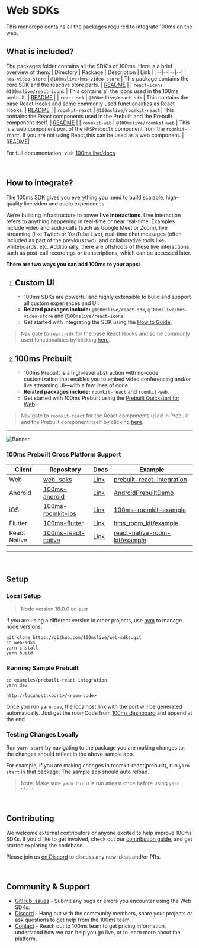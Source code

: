 
# Web SDKs

This monorepo contains all the packages required to integrate 100ms on the web. 

## What is included?
The packages folder contains all the SDK's of 100ms. Here is a brief overview of them:
| Directory | Package | Description | Link |
|--|--|--|--|
| `hms-video-store`  | `@100mslive/hms-video-store` | This package contains the core SDK and the reactive store parts.  | [README](./packages/hms-video-store) |
| `react-icons`  | `@100mslive/react-icons` | This contains all the icons used in the 100ms prebuilt.  | [README](./packages/react-icons) |
| `react-sdk` | `@100mslive/react-sdk` | This contains the base React Hooks and some commonly used functionalities as React Hooks. | [README](./packages/react-sdk) |
| `roomkit-react`  | `@100mslive/roomkit-react`| This contains the React components used in the Prebuilt and the Prebuilt component itself.  | [README](./packages/roomkit-react) |
| `roomkit-web` | `@100mslive/roomkit-web` | This is a web component port of the `HMSPrebuilt` component from the `roomkit-react`. If you are not using React,this can be used as a web component. | [README](./packages/roomkit-web)|

For full documentation, visit [100ms.live/docs](https://www.100ms.live/docs)

<br>

## How to integrate?
The 100ms SDK gives you everything you need to build scalable, high-quality live video and audio experiences. 

We’re building infrastructure to power **live interactions**. Live interaction refers to anything happening in real-time or near real-time. Examples include video and audio calls (such as Google Meet or Zoom), live streaming (like Twitch or YouTube Live), real-time chat messages (often included as part of the previous two), and collaborative tools like whiteboards, etc. Additionally, there are offshoots of these live interactions, such as post-call recordings or transcriptions, which can be accessed later.

**There are two ways you can add 100ms to your apps:**

1. ## Custom UI
	-	100ms SDKs are powerful and highly extensible to build and support all custom experiences and UI.
	-	**Related packages include:** `@100mslive/react-sdk`, `@100mslive/hms-video-store` and `@100mslive/react-icons`.
	-	Get started with integrating the SDK using the [How to Guide](https://www.100ms.live/docs/javascript/v2/how-to-guides/install-the-sdk/integration). <br>

> Navigate to `react-sdk` for the base React Hooks and some commonly used functionalities by clicking [here](./packages/react-sdk).

2.  ## 100ms Prebuilt 
	- 100ms Prebuilt is a high-level abstraction with no-code customization that enables you to embed video conferencing and/or live streaming UI—with a few lines of code.
	- **Related packages include:** `roomkit-react` and `roomkit-web`.
	- Get started with 100ms Prebuilt using the [Prebuilt Quickstart for Web](https://www.100ms.live/docs/javascript/v2/quickstart/prebuilt-quickstart). <br>

> Navigate to `roomkit-react` for the React components used in Prebuilt and the Prebuilt component itself by clicking [here](./packages/roomkit-react).

<hr>

![Banner](https://github.com/adityathakurxd/web-sdks/assets/53579386/ddde5f35-2302-4f91-adb0-f08848e12fba)


###  100ms Prebuilt Cross Platform Support
| Client | Repository | Docs | Example |
|--|--|--|--|
| Web | [web-sdks](https://github.com/100mslive/web-sdks/tree/main/packages/roomkit-react) | [Link](https://www.100ms.live/docs/javascript/v2/quickstart/prebuilt-quickstart) | [prebuilt-react-integration](https://github.com/100mslive/web-sdks/tree/main/examples/prebuilt-react-integration)
| Android | [100ms-android](https://github.com/100mslive/100ms-android/tree/release-v2/room-kit) | [Link](https://www.100ms.live/docs/android/v2/quickstart/prebuilt-android) | [AndroidPrebuiltDemo](https://github.com/100mslive/AndroidPrebuiltDemo)
| iOS | [100ms-roomkit-ios](https://github.com/100mslive/100ms-roomkit-ios) | [Link](https://www.100ms.live/docs/ios/v2/quickstart/prebuilt) | [100ms-roomkit-example](https://github.com/100mslive/100ms-roomkit-example)
| Flutter | [100ms-flutter](https://github.com/100mslive/100ms-flutter/tree/main/packages/hms_room_kit)| [Link](https://www.100ms.live/docs/flutter/v2/quickstart/prebuilt) | [hms_room_kit/example](https://github.com/100mslive/100ms-flutter/tree/main/packages/hms_room_kit/example)
| React Native | [100ms-react-native](https://github.com/100mslive/100ms-react-native/tree/main/packages/react-native-room-kit)| [Link](https://www.100ms.live/docs/react-native/v2/quickstart/prebuilt) | [react-native-room-kit/example](https://github.com/100mslive/100ms-react-native/tree/main/packages/react-native-room-kit/example)


<hr>
<br>

## Setup

### Local Setup

> Node version 18.0.0 or later

if you are using a different version in other projects, use [nvm](https://github.com/nvm-sh/nvm?tab=readme-ov-file#installing-and-updating) to manage node versions.


```
git clone https://github.com/100mslive/web-sdks.git
cd web-sdks
yarn install
yarn build
```

### Running Sample Prebuilt

```
cd examples/prebuilt-react-integration
yarn dev
```

`http://locahost:<port>/<room-code>`

Once you run `yarn dev`, the localhost link with the port will be generated automatically. Just get the roomCode from [100ms dashboard](https://dashboard.100ms.live) and append at the end


### Testing Changes Locally
Run `yarn start` by navigating to the package you are making changes to, the changes should reflect in the above sample app.

For example, if you are making changes in roomkit-react(prebuilt), run `yarn start` in that package. The sample app should auto reload.

> Note: Make sure `yarn build` is run atleast once before using `yarn start`


<br>

## Contributing
We welcome external contributors or anyone excited to help improve 100ms SDKs. If you'd like to get involved, check out our [contribution guide](./DEVELOPER.MD), and get started exploring the codebase.

Please join us [on Discord](https://discord.com/invite/kGdmszyzq2) to discuss any new ideas and/or PRs.

<br>

## Community & Support

-   [GitHub Issues](https://github.com/100mslive/web-sdks/issues) - Submit any bugs or errors you encounter using the Web SDKs.
-   [Discord](https://discord.com/invite/kGdmszyzq2) - Hang out with the community members, share your projects or ask questions to get help from the 100ms team.
-   [Contact](https://www.100ms.live/contact) - Reach out to 100ms team to get pricing information, understand how we can help you go live, or to learn more about the platform.
